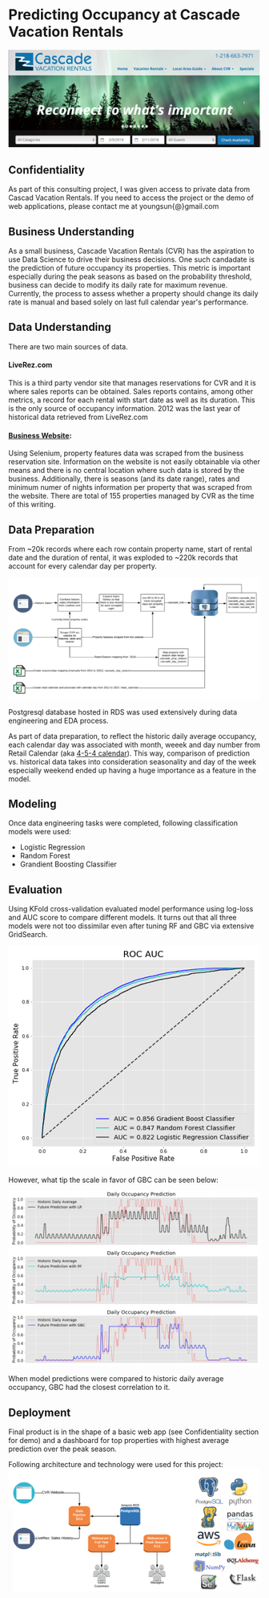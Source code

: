 # Predicting Occupancy at Cascade Vacation Rentals
![image cvr homepage](/img/cvr_homepage.png)

## Confidentiality
As part of this consulting project, I was given access to private data from Cascad Vacation Rentals.
If you need to access the project or the demo of web applications, please contact me at youngsun{@}gmail.com

## Business Understanding
As a small business, Cascade Vacation Rentals (CVR) has the aspiration to use Data Science to drive their business decisions. One such candadate is the prediction of future occupancy its properties. This metric is important especially during the peak seasons as based on the probability threshold, business can decide to modify its daily rate for maximum revenue. Currently, the process to assess whether a property should change its daily rate is manual and based solely on last full calendar year's performance.

## Data Understanding
There are two main sources of data.

#### LiveRez.com
This is a third party vendor site that manages reservations for CVR and it is where sales reports can be obtained. 
Sales reports contains, among other metrics, a record for each rental with start date as well as its duration. This is the only source of occupancy information.
2012 was the last year of historical data retrieved from LiveRez.com

#### [Business Website](http://www.cascadevacationrentals.com):
Using Selenium, property features data was scraped from the business reservation site. 
Information on the website is not easily obtainable via other means and there is no central location where such data is stored by the business. 
Additionally, there is seasons (and its date range), rates and minimum numer of nights information per property that was scraped from the website.
There are total of 155 properties managed by CVR as the time of this writing.

## Data Preparation
From ~20k records where each row contain property name, start of rental date and the duration of rental, it was exploded to ~220k records that account for every calendar day per property.

![image date_engineering](/img/data_pipeline.png)

Postgresql database hosted in RDS was used extensively during data engineering and EDA process.

As part of data preparation, to reflect the historic daily average occupancy, each calendar day was associated with month, weeek and day number from Retail Calendar (aka [4-5-4 calendar](https://en.wikipedia.org/wiki/4–4–5_calendar)). This way, comparison of prediction vs. historical data takes into consideration seasonality and day of the week especially weekend ended up having a huge importance as a feature in the model.

## Modeling
Once data engineering tasks were completed, following classification models were used:
- Logistic Regression
- Random Forest
- Grandient Boosting Classifier

## Evaluation
Using KFold cross-validation evaluated model performance using log-loss and AUC score to compare different models.
It turns out that all three models were not too dissimilar even after tuning RF and GBC via extensive GridSearch.

![image ROC](/img/ROC.png)

However, what tip the scale in favor of GBC can be seen below:

![image model comp](/img/model_comp.png)

When model predictions were compared to historic daily average occupancy, GBC had the closest correlation to it.

## Deployment
Final product is in the shape of a basic web app (see Confidentiality section for demo) and a dashboard for top properties with highest average prediction over the peak season. 

Following architecture and technology were used for this project:
![image architecture and technology](/img/arch_tech.png)
